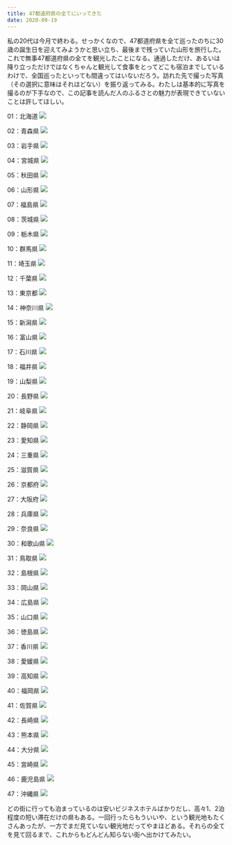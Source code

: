 ```yaml
---
title: 47都道府県の全てにいってきた
date: 2020-09-19
---
```


私の20代は今月で終わる。せっかくなので、47都道府県を全て巡ったのちに30歳の誕生日を迎えてみようかと思い立ち、最後まで残っていた山形を旅行した。これで無事47都道府県の全てを観光したことになる。通過しただけ、あるいは降り立っただけではなくちゃんと観光して食事をとってどこも宿泊までしているわけで、全国巡ったといっても間違ってはいないだろう。訪れた先で撮った写真（その選択に意味はそれほどない）を振り返ってみる。わたしは基本的に写真を撮るのが下手なので、この記事を読んだ人のふるさとの魅力が表現できていないことは許してほしい。


01：北海道
![](https://photos.smugmug.com/photos/i-gNrqtks/0/d6727b1d/X5/i-gNrqtks-X5.jpg)


02：青森県
![](https://photos.smugmug.com/photos/i-7KbZnp6/0/edc6616a/X5/i-7KbZnp6-X5.jpg)


03：岩手県
![](https://photos.smugmug.com/photos/i-X2GNJR2/1/912e014e/X5/i-X2GNJR2-X5.jpg)


04：宮城県
![](https://photos.smugmug.com/photos/i-MqH5ZCS/0/e4289a6e/X4/i-MqH5ZCS-X4.jpg)


05：秋田県
![](https://photos.smugmug.com/photos/i-sXqzNhn/0/1c551281/X5/i-sXqzNhn-X5.jpg)


06：山形県
![](https://photos.smugmug.com/photos/i-Lbn8s4R/0/0b029b11/X5/i-Lbn8s4R-X5.jpg)


07：福島県
![](https://photos.smugmug.com/photos/i-X9VHfdZ/0/9806e218/X2/i-X9VHfdZ-X2.jpg)


08：茨城県
![](https://photos.smugmug.com/photos/i-NGtBSFf/0/9dbfb90c/X5/i-NGtBSFf-X5.jpg)


09：栃木県
![](https://photos.smugmug.com/photos/i-LJfVCnM/0/96bcf047/X2/i-LJfVCnM-X2.jpg)


10：群馬県
![](https://photos.smugmug.com/photos/i-vpZjB7P/0/ab8161f8/X5/i-vpZjB7P-X5.jpg)


11：埼玉県
![](https://photos.smugmug.com/photos/i-QpDvwHZ/1/fffcaf46/X3/i-QpDvwHZ-X3.jpg)


12：千葉県
![](https://photos.smugmug.com/photos/i-x6vPxmW/0/826759bd/X5/i-x6vPxmW-X5.jpg)


13：東京都
![](https://photos.smugmug.com/photos/i-QzxxBNZ/0/40c07dba/X5/i-QzxxBNZ-X5.jpg)


14：神奈川県
![](https://photos.smugmug.com/photos/i-rkSdz7Q/0/11dff266/X5/i-rkSdz7Q-X5.jpg)


15：新潟県
![](https://photos.smugmug.com/photos/i-jNW7CV9/0/79f5603d/X5/i-jNW7CV9-X5.jpg)


16：富山県
![](https://photos.smugmug.com/photos/i-QWtt9Mm/0/4e025d61/X4/i-QWtt9Mm-X4.jpg)


17：石川県
![](https://photos.smugmug.com/photos/i-VssTZxd/0/ff55c56d/X5/i-VssTZxd-X5.jpg)


18：福井県
![](https://photos.smugmug.com/photos/i-d6Srrtq/0/2b168fcb/X5/i-d6Srrtq-X5.jpg)


19：山梨県
![](https://photos.smugmug.com/photos/i-Bj8mvLD/0/b4a6acfc/X5/i-Bj8mvLD-X5.jpg)


20：長野県
![](https://photos.smugmug.com/photos/i-wKdGsvt/0/b396d09a/X5/i-wKdGsvt-X5.jpg)


21：岐阜県
![](https://photos.smugmug.com/photos/i-P7J2GT2/0/a416a866/X5/i-P7J2GT2-X5.jpg)


22：静岡県
![](https://photos.smugmug.com/photos/i-xKC3J4j/0/9ca0e209/X5/i-xKC3J4j-X5.jpg)


23：愛知県
![](https://photos.smugmug.com/photos/i-S8k5BCm/0/7234d083/X5/i-S8k5BCm-X5.jpg)


24：三重県
![](https://photos.smugmug.com/photos/i-BPVW2vt/0/b1a320cb/X5/i-BPVW2vt-X5.jpg)


25：滋賀県
![](https://photos.smugmug.com/photos/i-sbxS4R2/0/73c7cc6a/X5/i-sbxS4R2-X5.jpg)


26：京都府
![](https://photos.smugmug.com/photos/i-rph4ZLZ/0/a84b7c34/X5/i-rph4ZLZ-X5.jpg)


27：大阪府
![](https://photos.smugmug.com/photos/i-khVPBqB/0/fef27849/X5/i-khVPBqB-X5.jpg)


28：兵庫県
![](https://photos.smugmug.com/photos/i-TMPZB2j/0/f0bd094f/X5/i-TMPZB2j-X5.jpg)


29：奈良県
![](https://photos.smugmug.com/photos/i-vX79mbK/0/f8a4055c/X5/i-vX79mbK-X5.jpg)


30：和歌山県
![](https://photos.smugmug.com/photos/i-BJ7qZKM/0/679984c2/X5/i-BJ7qZKM-X5.jpg)


31：鳥取県
![](https://photos.smugmug.com/photos/i-HtzRRpV/0/a153bc57/X5/i-HtzRRpV-X5.jpg)


32：島根県
![](https://photos.smugmug.com/photos/i-2FsC7VX/0/779dbea5/X2/i-2FsC7VX-X2.jpg)


33：岡山県
![](https://photos.smugmug.com/photos/i-MJ82ncR/0/5b278628/X5/i-MJ82ncR-X5.jpg)


34：広島県
![](https://photos.smugmug.com/photos/i-THmmWNt/0/f2a8c500/X5/i-THmmWNt-X5.jpg)


35：山口県
![](https://photos.smugmug.com/photos/i-TqKbt47/0/a2443e5a/X5/i-TqKbt47-X5.jpg)


36：徳島県
![](https://photos.smugmug.com/photos/i-gPHTmqS/0/4b16c791/X5/i-gPHTmqS-X5.jpg)


37：香川県
![](https://photos.smugmug.com/photos/i-wCcjPt5/0/9cddca23/X5/i-wCcjPt5-X5.jpg)


38：愛媛県
![](https://photos.smugmug.com/photos/i-BGP9pCJ/0/7e759e07/X5/i-BGP9pCJ-X5.jpg)


39：高知県
![](https://photos.smugmug.com/photos/i-Lb88TFh/0/21d67636/X5/i-Lb88TFh-X5.jpg)


40：福岡県
![](https://photos.smugmug.com/photos/i-d8Xw6D5/0/136ec4e6/X5/i-d8Xw6D5-X5.jpg)


41：佐賀県
![](https://photos.smugmug.com/photos/i-R8b2fBv/0/be566925/X5/i-R8b2fBv-X5.jpg)


42：長崎県
![](https://photos.smugmug.com/photos/i-Bjf6MW6/0/3e89c5ef/X5/i-Bjf6MW6-X5.jpg)


43：熊本県
![](https://photos.smugmug.com/photos/i-t3RZwXF/0/60b3b360/X5/i-t3RZwXF-X5.jpg)


44：大分県
![](https://photos.smugmug.com/photos/i-vcZ753g/0/52407aca/X5/i-vcZ753g-X5.jpg)


45：宮崎県
![](https://photos.smugmug.com/photos/i-g3jFrmZ/0/856d8cfa/X5/i-g3jFrmZ-X5.jpg)


46：鹿児島県
![](https://photos.smugmug.com/photos/i-Dcjhcbs/0/aeadab1a/X5/i-Dcjhcbs-X5.jpg)


47：沖縄県
![](https://photos.smugmug.com/photos/i-8b5frpd/0/c9c0e6ba/X5/i-8b5frpd-X5.jpg)




どの街に行っても泊まっているのは安いビジネスホテルばかりだし、高々1、2泊程度の短い滞在だけの県もある。一回行ったらもういいや、という観光地もたくさんあったが、一方でまだ見ていない観光地だってやまほどある。それらの全てを見て回るまで、これからもどんどん知らない街へ出かけてみたい。
